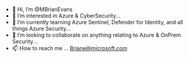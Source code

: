- 👋 Hi, I’m @MBrianEvans
- 👀 I’m interested in Azure & CyberSecurity...
- 🌱 I’m currently learning Azure Sentinel, Defender for Identity, and all things Azure Security...
- 💞️ I’m looking to collaborate on anything relating to Azure & OnPrem Security...
- 📫 How to reach me ... Briane@microsoft.com

<!---
MBrianEvans/MBrianEvans is a ✨ special ✨ repository because its `README.md` (this file) appears on your GitHub profile.
You can click the Preview link to take a look at your changes.
--->
